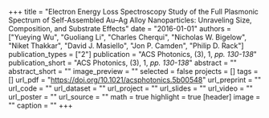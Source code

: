+++
title = "Electron Energy Loss Spectroscopy Study of the Full Plasmonic Spectrum of Self-Assembled Au–Ag Alloy Nanoparticles: Unraveling Size, Composition, and Substrate Effects"
date = "2016-01-01"
authors = ["Yueying Wu", "Guoliang Li", "Charles Cherqui", "Nicholas W. Bigelow", "Niket Thakkar", "David J. Masiello", "Jon P. Camden", "Philip D. Rack"]
publication_types = ["2"]
publication = "ACS Photonics, (3), 1, _pp. 130-138_"
publication_short = "ACS Photonics, (3), 1, _pp. 130-138_"
abstract = ""
abstract_short = ""
image_preview = ""
selected = false
projects = []
tags = []
url_pdf = "https://doi.org/10.1021/acsphotonics.5b00548"
url_preprint = ""
url_code = ""
url_dataset = ""
url_project = ""
url_slides = ""
url_video = ""
url_poster = ""
url_source = ""
math = true
highlight = true
[header]
image = ""
caption = ""
+++
